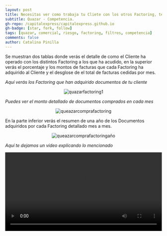 ```yaml
---
layout: post
title: Necesitas ver como trabaja tu Cliete con los otros Factoring, te indicaremos como.
subtitle: Quazar - Competencia.
gh-repo: /capitalexpress/capitalexpress.github.io
gh-badge: [star, fork, follow]
tags: [quazar, comercial, riesgo, factoring, filtros, competencia]
comments: false
author: Catalina Pinilla
---
```

Se muestran dos tablas donde verás el detalle de como el Cliente ha operado con los distintos Factoring a los que ha acudido, en la superior verás el porcentaje y los montos de facturas que cada Factoring  ha adquirido al Cliente y el desglose de el total de facturas cedidas por mes.

*Aquí verás los Factoring que han adquirido documentos de tu cliente*

<p align="center">
  <img src="https://cdn.capitalexpress.cl/img/quazarfactoring1.png" alt="quazarfactoring1">
</p>

*Puedes ver el monto detallado de documentos comprados en cada mes*
<p align="center">
  <img src="https://cdn.capitalexpress.cl/img/queazarcomprafactoring.png" alt="queazarcomprafactoring">
</p>

En la parte inferior verás el resumen de una año de los Documentos adquiridos por cada Factoring detallado mes a mes.

<p align="center">
  <img src="https://cdn.capitalexpress.cl/img/queazarcomprafactoringaño.png" alt="queazarcomprafactoringaño">
</p>

*Aquí te dejamos un vídeo explicando lo mencionado* 

<video width="100%"  controls>
  <source src="https://cdn.capitalexpress.cl/video/MódulodeComprasyVentas.mp4" type="video/mp4">
</video>